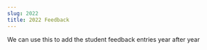 ```yaml
---
slug: 2022
title: 2022 Feedback
---
```


We can use this to add the student feedback entries year after year
